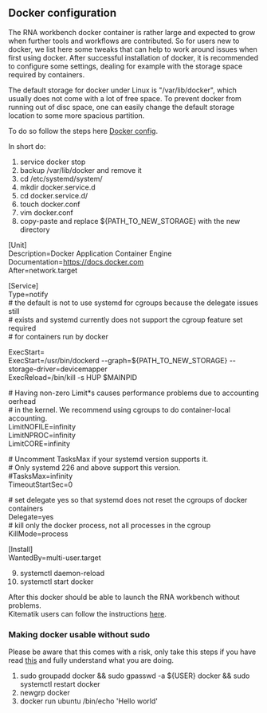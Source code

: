 ## Docker configuration

The RNA workbench docker container is rather large and expected to grow when further tools and workflows are contributed. So for users new to docker, we list here some tweaks that can help to work around issues when first using docker.
After successful installation of docker, it is recommended to configure some settings, dealing for example with the storage space required by containers.

The default storage for docker under Linux is "/var/lib/docker", which usually does not come with a lot of free space. To prevent docker from running out of disc space, one can easily change the default storage location to some more spacious partition.

To do so follow the steps here [Docker config](https://docs.docker.com/engine/admin/systemd/#custom-docker-daemon-options).

In short do:

1. service docker stop
2. backup /var/lib/docker and remove it
3. cd /etc/systemd/system/
4. mkdir docker.service.d
5. cd docker.service.d/
6. touch docker.conf
7. vim docker.conf
8. copy-paste and replace ${PATH_TO_NEW_STORAGE} with the new directory

  [Unit]  
  Description=Docker Application Container Engine  
  Documentation=https://docs.docker.com  
  After=network.target  
  
  [Service]  
  Type=notify  
  \# the default is not to use systemd for cgroups because the delegate issues still  
  \# exists and systemd currently does not support the cgroup feature set required  
  \# for containers run by docker

  ExecStart=  
  ExecStart=/usr/bin/dockerd --graph=${PATH_TO_NEW_STORAGE} --storage-driver=devicemapper  
  ExecReload=/bin/kill -s HUP $MAINPID  

  \# Having non-zero Limit*s causes performance problems due to accounting
oerhead  
  \# in the kernel. We recommend using cgroups to do container-local accounting.  
  LimitNOFILE=infinity  
  LimitNPROC=infinity  
  LimitCORE=infinity  

  \# Uncomment TasksMax if your systemd version supports it.  
  \# Only systemd 226 and above support this version.  
  \#TasksMax=infinity  
  TimeoutStartSec=0  

  \# set delegate yes so that systemd does not reset the cgroups of docker containers  
  Delegate=yes  
  \# kill only the docker process, not all processes in the cgroup  
  KillMode=process  

  [Install]  
  WantedBy=multi-user.target  

9. systemctl daemon-reload
10. systemctl start docker

After this docker should be able to launch the RNA workbench without problems.  
Kitematik users can follow the instructions [here](https://docs.docker.com/kitematic/userguide/#managing-volumes).

### Making docker usable without sudo

Please be aware that this comes with a risk, only take this steps if you have read [this](https://docs.docker.com/engine/installation/linux/linux-postinstall/) and fully understand what you are doing.  
1. sudo groupadd docker && sudo gpasswd -a ${USER} docker && sudo systemctl restart docker  
2. newgrp docker  
3. docker run ubuntu /bin/echo 'Hello world'  

